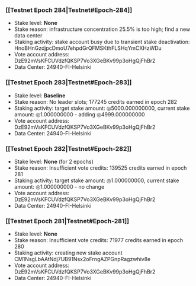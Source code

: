 ### [[Testnet Epoch 284|Testnet#Epoch-284]]
* Stake level: **None**
* Stake reason: infrastructure concentration 25.5% is too high; find a new data center
* Staking activity: stake account busy due to transient stake deactivation: HnoBHnGzdjpcDmoU7ehpdGrQFMSKthFLSHqYmCXHzWDu
* Vote account address: DzE92mVsKFCUVdzfQKSP7Vo3XGeBKv99p3oHgQjFhBr2
* Data Center: 24940-FI-Helsinki
### [[Testnet Epoch 283|Testnet#Epoch-283]]
* Stake level: **Baseline**
* Stake reason: No leader slots; 177245 credits earned in epoch 282
* Staking activity: target stake amount: ◎5000.000000000, current stake amount: ◎1.000000000 - adding ◎4999.000000000
* Vote account address: DzE92mVsKFCUVdzfQKSP7Vo3XGeBKv99p3oHgQjFhBr2
* Data Center: 24940-FI-Helsinki
### [[Testnet Epoch 282|Testnet#Epoch-282]]
* Stake level: **None** (for 2 epochs)
* Stake reason: Insufficient vote credits: 139525 credits earned in epoch 281
* Staking activity: target stake amount: ◎1.000000000, current stake amount: ◎1.000000000 - no change
* Vote account address: DzE92mVsKFCUVdzfQKSP7Vo3XGeBKv99p3oHgQjFhBr2
* Data Center: 24940-FI-Helsinki
### [[Testnet Epoch 281|Testnet#Epoch-281]]
* Stake level: **None**
* Stake reason: Insufficient vote credits: 71977 credits earned in epoch 280
* Staking activity: creating new stake account CM1NsgLbAAtNdj7UB91Nsx2oFrngAZPGnpRagzwhiv8e
* Vote account address: DzE92mVsKFCUVdzfQKSP7Vo3XGeBKv99p3oHgQjFhBr2
* Data Center: 24940-FI-Helsinki